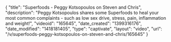 {
    "title": "Superfoods - Peggy Kotsopoulos on Steven and Chris",
    "description": "Peggy Kotsopoulos shares some Superfoods to heal your most common complaints - such as low sex drive, stress, pain, inflammation and weight!",
    "videoid": "165645",
    "date_created": "1399316176",
    "date_modified": "1418181405",
    "type": "captivate",
    "layout": "video",
    "url": "\/v\/superfoods-peggy-kotsopoulos-on-steven-and-chris\/165645"
}